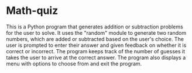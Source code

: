 # Math-quiz

This is a Python program that generates addition or subtraction problems for the user to solve. It uses the "random" module to generate two random numbers, which are added or subtracted based on the user's choice. The user is prompted to enter their answer and given feedback on whether it is correct or incorrect. The program keeps track of the number of guesses it takes the user to arrive at the correct answer. The program also displays a menu with options to choose from and exit the program.
